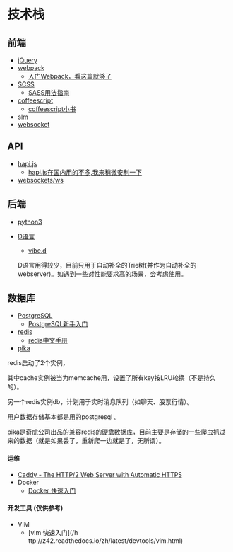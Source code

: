 # 技术栈

## 前端

* [jQuery](https://jquery.com/)
* [webpack](https://webpack.github.io/)
    * [入门Webpack，看这篇就够了](http://www.jianshu.com/p/42e11515c10f)
* [SCSS](http://sass-lang.com/)
    * [SASS用法指南](http://www.ruanyifeng.com/blog/2012/06/sass.html)
* [coffeescript](http://coffeescript.org/)
    * [coffeescript小书](https://read.douban.com/reader/ebook/198648/)
* [slm](https://github.com/slm-lang/slm)
* [websocket](http://www.ruanyifeng.com/blog/2017/05/websocket.html)

## API

* [hapi.js](https://hapijs.com/)
    * [hapi.js在国内用的不多,我来稍微安利一下]( http://t.cn/RpLef0w)
* [websockets/ws](https://github.com/websockets/ws)

## 后端

* [python3](http://python.org/)
* [D语言](https://dlang.org/)
    
    * [vibe.d](http://vibed.org/)

    D语言用得较少，目前只用于自动补全的Trie树(并作为自动补全的webserver)。如遇到一些对性能要求高的场景，会考虑使用。

## 数据库

* [PostgreSQL](https://www.postgresql.org/)
    * [PostgreSQL新手入门](http://www.ruanyifeng.com/blog/2013/12/getting_started_with_postgresql.html)
* [redis](https://redis.io/)
    * [redis中文手册](http://redisdoc.com/)
* [pika](https://github.com/Qihoo360/pika/wiki)

redis启动了2个实例，

其中cache实例被当为memcache用，设置了所有key按LRU轮换（不是持久的）。

另一个redis实例db，计划用于实时消息队列（如聊天、股票行情）。

用户数据存储基本都是用的postgresql 。

pika是奇虎公司出品的兼容redis的硬盘数据库，目前主要是存储的一些爬虫抓过来的数据（就是如果丢了，重新爬一边就是了，无所谓）。

#### 运维
* [Caddy - The HTTP/2 Web Server with Automatic HTTPS](https://caddyserver.com/)
* Docker
    * [Docker 快速入门](http://z42.readthedocs.io/zh/latest/docker.html)


#### 开发工具 \(仅供参考\)

* VIM
    * [vim 快速入门](/h ttp://z42.readthedocs.io/zh/latest/devtools/vim.html)